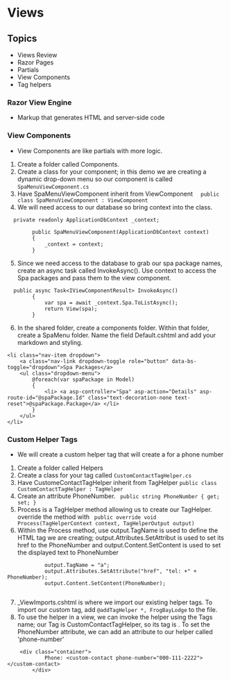 # Views
## Topics
- Views Review
- Razor Pages
- Partials
- View Components 
- Tag helpers

### Razor View Engine
- Markup that generates HTML and server-side code

### View Components 
- View Components are like partials with more logic. 
1. Create a folder called Components.
2. Create a class for your component; in this demo we are creating a dynamic drop-down menu so our component is called `SpaMenuViewComponent.cs`
3. Have SpaMenuViewComponent inherit from ViewComponent `  public class SpaMenuViewComponent : ViewComponent`
4. We will need access to our database so bring context into the class. 
```
  private readonly ApplicationDbContext _context;

        public SpaMenuViewComponent(ApplicationDbContext context)
        {
            _context = context;
        }
```
5. Since we need access to the database to grab our spa package names, create an async task <IViewComponentResult> called InvokeAsync(). Use context to access the Spa packages and pass them to the view component. 
```
  public async Task<IViewComponentResult> InvokeAsync()
        {
            var spa = await _context.Spa.ToListAsync();
            return View(spa);
        }
```

6. In the shared folder, create a components folder. Within that folder, create a SpaMenu folder. Name the field Default.cshtml and add your markdown and styling.
```
<li class="nav-item dropdown">
    <a class="nav-link dropdown-toggle role="button" data-bs-toggle="dropdown">Spa Packages</a>
    <ul class="dropdown-menu">
        @foreach(var spaPackage in Model)
        {
            <li> <a asp-controller="Spa" asp-action="Details" asp-route-id="@spaPackage.Id" class="text-decoration-none text-reset">@spaPackage.Package</a> </li>
        }
    </ul>
</li>

```

### Custom Helper Tags
- We will create a custom helper tag that will create a <a> for a phone number
1. Create a folder called Helpers 
2. Create a class for your tag called `CustomContactTagHelper.cs`
3. Have CustomeContactTagHelper inherit from TagHelper `public class CustomContactTagHelper : TagHelper`
4. Create an attribute PhoneNumber. ` public string PhoneNumber { get; set; }`
5. Process is a TagHelper method allowing us to create our TagHelper. override the method with ` public override void Process(TagHelperContext context, TagHelperOutput output)`
6. Within the Process method, use output.TagName is used to define the HTML tag we are creating; output.Attributes.SetAttribut is used to set its href to the PhoneNumber and output.Content.SetContent  is used to set the displayed text to PhoneNumber
```
            output.TagName = "a";
            output.Attributes.SetAttribute("href", "tel: +" + PhoneNumber);
            output.Content.SetContent(PhoneNumber);
        
```
7. _ViewImports.cshtml is where we import our existing helper tags. To import our custom tag, add `@addTagHelper *, FrogBayLodge` to the file. 
8. To use the helper in a view, we can invoke the helper using the Tags name; our Tag is CustomContactTagHelper, so its tag is <custom-contact>. To set the PhoneNumber attribute, we can add an attribute to our helper called 'phone-number'
```
    <div class="container">
            Phone: <custom-contact phone-number="000-111-2222"></custom-contact>
        </div>
```
